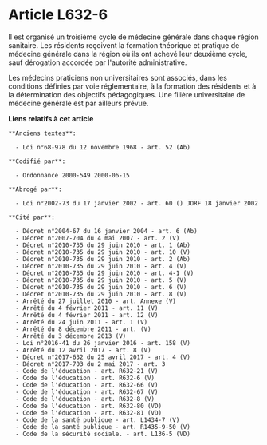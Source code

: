 # Article L632-6

Il est organisé un troisième cycle de médecine générale dans chaque région sanitaire. Les résidents reçoivent la formation
théorique et pratique de médecine générale dans la région où ils ont achevé leur deuxième cycle, sauf dérogation accordée par
l'autorité administrative.

Les médecins praticiens non universitaires sont associés, dans les conditions définies par voie réglementaire, à la formation
des résidents et à la détermination des objectifs pédagogiques. Une filière universitaire de médecine générale est par
ailleurs prévue.

**Liens relatifs à cet article**

	**Anciens textes**:

	  - Loi n°68-978 du 12 novembre 1968 - art. 52 (Ab)

	**Codifié par**:

	  - Ordonnance 2000-549 2000-06-15

	**Abrogé par**:

	  - Loi n°2002-73 du 17 janvier 2002 - art. 60 () JORF 18 janvier 2002

	**Cité par**:

	  - Décret n°2004-67 du 16 janvier 2004 - art. 6 (Ab)
	  - Décret n°2007-704 du 4 mai 2007 - art. 2 (V)
	  - Décret n°2010-735 du 29 juin 2010 - art. 1 (Ab)
	  - Décret n°2010-735 du 29 juin 2010 - art. 10 (V)
	  - Décret n°2010-735 du 29 juin 2010 - art. 2 (Ab)
	  - Décret n°2010-735 du 29 juin 2010 - art. 4 (V)
	  - Décret n°2010-735 du 29 juin 2010 - art. 4-1 (V)
	  - Décret n°2010-735 du 29 juin 2010 - art. 5 (V)
	  - Décret n°2010-735 du 29 juin 2010 - art. 6 (V)
	  - Décret n°2010-735 du 29 juin 2010 - art. 8 (V)
	  - Arrêté du 27 juillet 2010 - art. Annexe (V)
	  - Arrêté du 4 février 2011 - art. 11 (V)
	  - Arrêté du 4 février 2011 - art. 12 (V)
	  - Arrêté du 24 juin 2011 - art. 1 (V)
	  - Arrêté du 8 décembre 2011 - art. (V)
	  - Arrêté du 3 décembre 2013 (V)
	  - Loi n°2016-41 du 26 janvier 2016 - art. 158 (V)
	  - Arrêté du 12 avril 2017 - art. 8 (V)
	  - Décret n°2017-632 du 25 avril 2017 - art. 4 (V)
	  - Décret n°2017-703 du 2 mai 2017 - art. 3
	  - Code de l'éducation - art. R632-21 (V)
	  - Code de l'éducation - art. R632-6 (V)
	  - Code de l'éducation - art. R632-66 (V)
	  - Code de l'éducation - art. R632-67 (V)
	  - Code de l'éducation - art. R632-8 (V)
	  - Code de l'éducation - art. R632-80 (VD)
	  - Code de l'éducation - art. R632-81 (VD)
	  - Code de la santé publique - art. L1434-7 (V)
	  - Code de la santé publique - art. R1435-9-50 (V)
	  - Code de la sécurité sociale. - art. L136-5 (VD)
